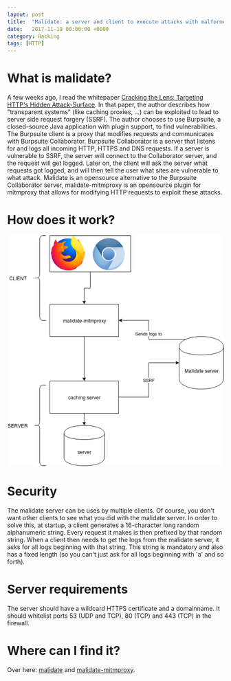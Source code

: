 ```yaml
---
layout: post
title:  "Malidate: a server and client to execute attacks with malformed HTTP requests"
date:   2017-11-19 00:00:00 +0000
category: Hacking
tags: [HTTP]
---
```

# What is malidate?

A few weeks ago, I read the whitepaper [Cracking the Lens: Targeting HTTP's Hidden Attack-Surface](https://portswigger.net/kb/papers/CrackingTheLens-whitepaper.pdf).
In that paper, the author describes how "transparent systems" (like caching proxies, ...) can be exploited
to lead to server side request forgery (SSRF). The author chooses to use Burpsuite, a closed-source Java application with plugin support, to find vulnerabilities.
The Burpsuite client is a proxy that modifies requests and communicates with Burpsuite Collaborator.
Burpsuite Collaborator is a server that listens for and logs all incoming HTTP, HTTPS and DNS requests.
If a server is vulnerable to SSRF, the server will connect to the Collaborator server, and the request will get logged.
Later on, the client will ask the server what requests got logged, and will then tell the user what sites are vulnerable  to what attack.
Malidate is an opensource alternative to the Burpsuite Collaborator server, malidate-mitmproxy is an opensource plugin for mitmproxy that allows for modifying HTTP requests to exploit these attacks.

# How does it work?

![Diagram of malidate](/assets/images/malidate_diagram.png)

# Security

The malidate server can be uses by multiple clients. Of course, you don't want other
clients to see what you did with the malidate server. In order to solve this,
at startup, a client generates a 16-character long random alphanumeric string. Every
request it makes is then prefixed by that random string. When a client then needs to
get the logs from the malidate server, it asks for all logs beginning with that string.
This string is mandatory and also has a fixed length (so you can't just ask for all logs
beginning with 'a' and so forth).

# Server requirements

The server should have a wildcard HTTPS certificate and a domainname. It should whitelist
ports 53 (UDP and TCP), 80 (TCP) and 443 (TCP) in the firewall.

# Where can I find it?

Over here: [malidate](https://github.com/redfast00/malidate) and [malidate-mitmproxy](https://github.com/malidate-mitmproxy).
